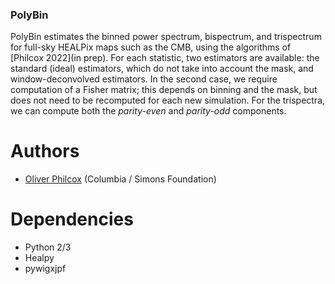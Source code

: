 ### PolyBin
PolyBin estimates the binned power spectrum, bispectrum, and trispectrum for full-sky HEALPix maps such as the CMB, using the algorithms of [Philcox 2022](in prep). For each statistic, two estimators are available: the standard (ideal) estimators, which do not take into account the mask, and window-deconvolved estimators. In the second case, we require computation of a Fisher matrix; this depends on binning and the mask, but does not need to be recomputed for each new simulation. For the trispectra, we can compute both the *parity-even* and *parity-odd* components.

# Authors
- [Oliver Philcox](mailto:ohep2@cantab.ac.uk) (Columbia / Simons Foundation)

# Dependencies
- Python 2/3
- Healpy
- pywigxjpf
